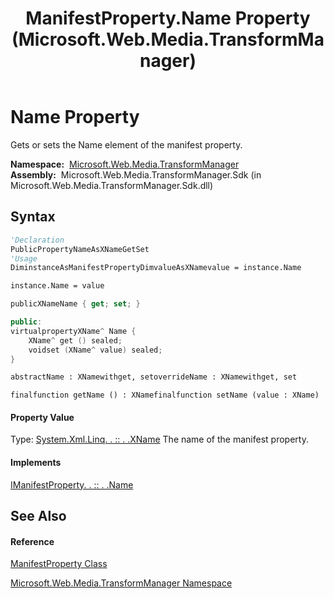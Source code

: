 ﻿---
title: ManifestProperty.Name Property  (Microsoft.Web.Media.TransformManager)
TOCTitle: Name Property
ms:assetid: P:Microsoft.Web.Media.TransformManager.ManifestProperty.Name
ms:mtpsurl: https://msdn.microsoft.com/en-us/library/microsoft.web.media.transformmanager.manifestproperty.name(v=VS.90)
ms:contentKeyID: 35520908
ms.date: 06/14/2012
mtps_version: v=VS.90
f1_keywords:
- Microsoft.Web.Media.TransformManager.ManifestProperty.get_Name
- Microsoft.Web.Media.TransformManager.ManifestProperty.Name
- Microsoft.Web.Media.TransformManager.ManifestProperty.set_Name
dev_langs:
- CSharp
- JScript
- VB
- FSharp
- c++
api_location:
- Microsoft.Web.Media.TransformManager.Sdk.dll
api_name:
- Microsoft.Web.Media.TransformManager.ManifestProperty.get_Name
- Microsoft.Web.Media.TransformManager.ManifestProperty.set_Name
- Microsoft.Web.Media.TransformManager.ManifestProperty.Name
api_type:
- Managed
topic_type:
- apiref
- kbSyntax
product_family_name: VS
ROBOTS: INDEX,FOLLOW
---

# Name Property

Gets or sets the Name element of the manifest property.

**Namespace:**  [Microsoft.Web.Media.TransformManager](microsoft-web-media-transformmanager-namespace.md)  
**Assembly:**  Microsoft.Web.Media.TransformManager.Sdk (in Microsoft.Web.Media.TransformManager.Sdk.dll)

## Syntax

``` vb
'Declaration
PublicPropertyNameAsXNameGetSet
'Usage
DiminstanceAsManifestPropertyDimvalueAsXNamevalue = instance.Name

instance.Name = value
```

``` csharp
publicXNameName { get; set; }
```

``` c++
public:
virtualpropertyXName^ Name {
    XName^ get () sealed;
    voidset (XName^ value) sealed;
}
```

``` fsharp
abstractName : XNamewithget, setoverrideName : XNamewithget, set
```

``` jscript
finalfunction getName () : XNamefinalfunction setName (value : XName)
```

#### Property Value

Type: [System.Xml.Linq. . :: . .XName](https://msdn.microsoft.com/en-us/library/bb347810\(v=vs.90\))  
The name of the manifest property.  

#### Implements

[IManifestProperty. . :: . .Name](imanifestproperty-name-property-microsoft-web-media-transformmanager.md)  

## See Also

#### Reference

[ManifestProperty Class](manifestproperty-class-microsoft-web-media-transformmanager.md)

[Microsoft.Web.Media.TransformManager Namespace](microsoft-web-media-transformmanager-namespace.md)

